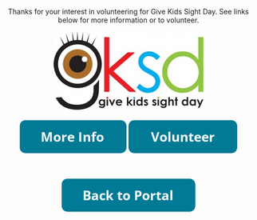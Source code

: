 
<html lang="en">

<head>
<style>
#button1{
width: 300px;
height: 40px;

}
#button2{
width: 300px;
height: 40px;
}
  
  #button1 , #button2 {
display:inline-block;
/* additional code */
}
</style>

<meta charset="utf-8">
<meta name="Give Kids Sight Day">

<title>Give Kids Sight Day</title>
</head>
<body>
<center>
  <p>Thanks for your interest in volunteering for Give Kids Sight Day. See links below for more information or to volunteer.</p>
  <img src="Images/GKSDLogo.jpg">
 <p><a href="https://www.childrenfirstpa.org/resource/give-kids-sight-day/"><img src="Images/button_more-info.png" alt="More Info"></a>
 <a href="https://www.signupgenius.com/go/4090849aaaa22aaff2-give6"><img src="Images/button_volunteer.png" alt="
   Volunteer"></a></p>
  <p><br><br>
    <a href="https://www.volunteer.readby4th.org"><img src="Images/button_back-to-portal.png"></a></center>
  


